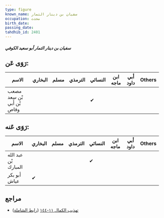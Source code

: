 ```yaml
---
type: figure
known_name: سفيان بن دينار التمار
occupation: محدث
birth_date:
passing_date:
tahdhib_id: 2401
---
```

##### سفيان بن دينار التمار أبو سعيد الكوفي

## رَوَى عَن:
| الاسم                      | البخاري | مسلم | الترمذي | النسائي | ابن ماجه | أبي داود | Others |
| -------------------------- | ------- | ---- | ------- | ------- | -------- | -------- | ------ |
| مصعب بْن سعد بْن أَبي وقاص |         |      |         | ✔       |          |          |        |
## رَوَى عَنه:
| الاسم                | البخاري | مسلم | الترمذي | النسائي | ابن ماجه | أبي داود | Others |
| -------------------- | ------- | ---- | ------- | ------- | -------- | -------- | ------ |
| عبد الله بْن المبارك |         |      |         | ✔       |          |          |        |
| أبو بكر عياش         | ✔       |      |         |         |          |          |        |
## مراجع
- [تهذيب الكمال ١١-١٤٤](obsidian://open?vault=Tahdhib-al-Kamal&file=Figures/٢٤٠١-سفيان%20بن%20دينار%20التمار%20أبو%20سعيد%20الكوفي) ([رابط الشاملة](https://shamela.ws/book/3722/5464))